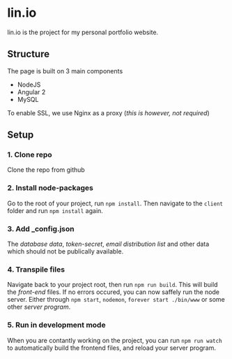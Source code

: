 lin.io
======

lin.io is the project for my personal portfolio website.

## Structure

The page is built on 3 main components

- NodeJS
- Angular 2
- MySQL

To enable SSL, we use Nginx as a proxy (_this is however, not required_)

## Setup

### 1. Clone repo
Clone the repo from github

### 2. Install node-packages
Go to the root of your project, run `npm install`. Then navigate to the `client` folder and run `npm install` again.


### 3. Add _config.json
The _database data_, _token-secret_, _email distribution list_ and other data which should not be publically available.

### 4. Transpile files
Navigate back to your project root, then run `npm run build`. This will build the _front-end_ files.
If no errors occured, you can now saffely run the node server. Either through `npm start`, `nodemon`, `forever start ./bin/www` or some other _server program_.

### 5. Run in development mode
When you are contantly working on the project, you can run `npm run watch` to automatically build the frontend files, and reload your server program.
